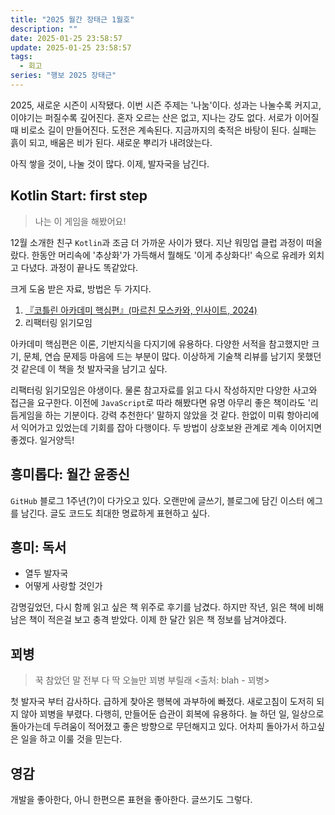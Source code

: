 ```yaml
---
title: "2025 월간 장태근 1월호"
description: ""
date: 2025-01-25 23:58:57
update: 2025-01-25 23:58:57
tags:
  - 회고
series: "행보 2025 장태근" 
---
```


2025, 새로운 시즌이 시작됐다. 이번 시즌 주제는 '나눔'이다. 성과는 나눌수록 커지고, 이야기는 퍼질수록 깊어진다. 혼자 오르는 산은 없고, 지나는 강도 없다. 서로가 이어질 때 비로소 길이 만들어진다.
도전은 계속된다. 지금까지의 축적은 바탕이 된다. 실패는 흙이 되고, 배움은 비가 된다. 새로운 뿌리가 내려앉는다.

아직 쌓을 것이, 나눌 것이 많다. 이제, 발자국을 남긴다.

## Kotlin Start: first step

> 나는 이 게임을 해봤어요!

12월 소개한 친구 `Kotlin`과 조금 더 가까운 사이가 됐다. 지난 워밍업 클럽 과정이 떠올랐다. 한동안 머리속에 '추상화'가 가득해서 뭘해도 '이게 추상화다!' 속으로 유레카 외치고 다녔다. 과정이 끝나도
똑같았다.

크게 도움 받은 자료, 방법은 두 가지다.

1. [『코틀린 아카데미 핵심편』(마르친 모스카와, 인사이트, 2024)](https://product.kyobobook.co.kr/detail/S000213720494)
2. 리팩터링 읽기모임

아카데미 핵심편은 이론, 기반지식을 다지기에 유용하다. 다양한 서적을 참고했지만 크기, 문체, 연습 문제등 마음에 드는 부분이 많다. 이상하게 기술책 리뷰를 남기지 못했던 것 같은데 이 책을 첫 발자국을 남기고
싶다.

리팩터링 읽기모임은 야생이다. 물론 참고자료를 읽고 다시 작성하지만 다양한 사고와 접근을 요구한다. 이전에 `JavaScript`로 따라 해봤다면 유명 아무리 좋은 책이라도 '리듬게임을 하는 기분이다. 강력
추천한다' 말하지 않았을 것 같다. 한없이 미뤄 항아리에서 익어가고 있었는데 기회를 잡아 다행이다. 두 방법이 상호보완 관계로 계속 이어지면 좋겠다. 일거양득!

## 흥미롭다: 월간 윤종신

`GitHub` 블로그 1주년(?)이 다가오고 있다. 오랜만에 글쓰기, 블로그에 담긴 이스터 에그를 남긴다.
글도 코드도 최대한 명료하게 표현하고 싶다.

## 흥미: 독서

- 열두 발자국
- 어떻게 사랑할 것인가

감명깊었던, 다시 함께 읽고 싶은 책 위주로 후기를 남겼다. 하지만 작년, 읽은 책에 비해 남은 책이 적은걸 보고 충격 받았다. 이제 한 달간 읽은 책 정보를 남겨야겠다.

## 꾀병

> 꾹 참았던 말 전부 다
> 딱 오늘만
> 꾀병 부릴래
> <출처: blah - 꾀병>

첫 발자국 부터 감사하다. 급하게 찾아온 행복에 과부하에 빠졌다. 새로고침이 도저히 되지 않아 꾀병을 부렸다. 다행히, 만들어둔 습관이 회복에 유용하다. 늘 하던 일, 일상으로 돌아가는데 두려움이 적어졌고 좋은
방향으로 무던해지고 있다. 어차피 돌아가서 하고싶은 일을 하고 이룰 것을 믿는다.

## 영감

개발을 좋아한다, 아니 한편으론 표현을 좋아한다. 글쓰기도 그렇다.
